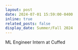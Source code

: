 ```yaml
---
layout: post
date: 2024-07-01 15:59:00-0400
inline: true
related_posts: false
display_date: Summer/Fall 2024
---
```

ML Engineer Intern at Cuffed